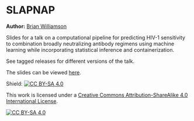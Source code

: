 # SLAPNAP

**Author:** [Brian Williamson](https://bdwilliamson.github.io/)

Slides for a talk on a computational pipeline for predicting HIV-1 sensitivity to combination broadly neutralizing antibody regimens using machine learning while incorporating statistical inference and containerization.

See tagged releases for different versions of the talk.

The slides can be viewed [here](https://bdwilliamson.github.io/slapnaptalk/).

Shield: [![CC BY-SA 4.0][cc-by-sa-shield]][cc-by-sa]

This work is licensed under a
[Creative Commons Attribution-ShareAlike 4.0 International License][cc-by-sa].

[![CC BY-SA 4.0][cc-by-sa-image]][cc-by-sa]

[cc-by-sa]: http://creativecommons.org/licenses/by-sa/4.0/
[cc-by-sa-image]: https://licensebuttons.net/l/by-sa/4.0/88x31.png
[cc-by-sa-shield]: https://img.shields.io/badge/License-CC%20BY--SA%204.0-lightgrey.svg

